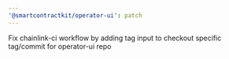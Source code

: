 ```yaml
---
'@smartcontractkit/operator-ui': patch
---
```


Fix chainlink-ci workflow by adding tag input to checkout specific tag/commit for operator-ui repo
